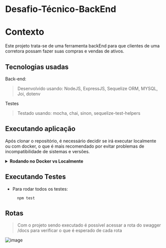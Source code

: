 # Desafio-Técnico-BackEnd

# Contexto
Este projeto trata-se de uma ferramenta backEnd para que clientes de uma corretora possam fazer suas compras e vendas de ativos.

## Tecnologias usadas

Back-end:
> Desenvolvido usando: NodeJS, ExpressJS, Sequelize ORM, MYSQL, Joi, dotenv

Testes
> Testado usando: mocha, chai, sinon, sequelize-test-helpers

## Executando aplicação

Após clonar o repositório, é necessário decidir se irá executar localmente ou com docker, o que é mais recomendado por evitar problemas de incompatibilidade de sistemas e versões.

<details>
  <summary><strong>Rodando no Docker vs Localmente</strong></summary><br />

  ## Com Docker (recomendado)

  > Acessar a pasta onde o repositório foi clonado e iniciar os containers utilizando o comando `docker-compose up -d`.

  > Utilize o comando `docker exec -it stocks_trade_api bash`.
  - Ele dará acesso ao terminal interativo do container rodando o nodeJS.

  > Instale as dependências com `npm install`

  > Inicie o banco de dados com `npm run db:start`

  > Finalmente rodar a aplicação com  `npm start`

  ---

  ## Sem Docker

  > Instale as dependências com `npm install`

  > Altere as informações de login do seu usuário MySQL Server dentro do arquivo .env

  > Inicie o banco de dados com `npm run db:start`

  > Finalmente rodar a aplicação com  `npm start`
  
  <br/>
</details>

## Executando Testes

* Para rodar todos os testes:

  ```
    npm test
  ```

## Rotas

  > Com o projeto sendo executado é possível acessar a rota do swagger /docs para verificar o que é esperado de cada rota

  ![image](./readmeImgs/swagger-routes.jpeg)
